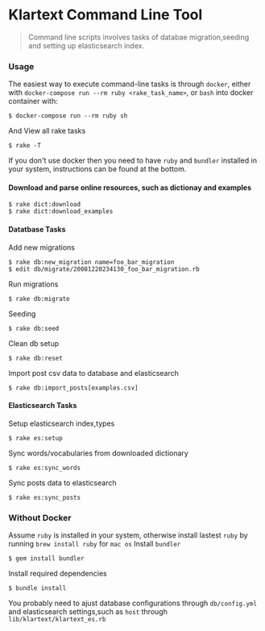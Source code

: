 # Klartext Command Line Tool
> Command line scripts involves tasks of databae migration,seeding and setting up elasticsearch index.

### Usage ###
The easiest way to execute command-line tasks is through `docker`, either with 
`docker-compose run --rm ruby <rake_task_name>`, or `bash` into docker container with:

    $ docker-compose run --rm ruby sh 

And View all rake tasks

    $ rake -T
    
If you don't use docker then you need to have `ruby` and `bundler`
installed in your system, instructions can be found at the bottom.

#### Download and parse online resources, such as dictionay and examples ####

    $ rake dict:download
    $ rake dict:download_examples

#### Datatbase Tasks ####
Add new migrations

    $ rake db:new_migration name=foo_bar_migration
    $ edit db/migrate/20081220234130_foo_bar_migration.rb
Run migrations

    $ rake db:migrate
Seeding

    $ rake db:seed
Clean db setup
    
    $ rake db:reset
Import post csv data to database and elasticsearch

    $ rake db:import_posts[examples.csv]

#### Elasticsearch Tasks ####

Setup elasticsearch index,types

    $ rake es:setup
Sync words/vocabularies from downloaded dictionary

    $ rake es:sync_words
Sync posts data to elasticsearch
    
    $ rake es:sync_posts
    
### Without Docker ###
Assume `ruby` is installed in your system, otherwise install lastest `ruby` by running `brew install ruby` for `mac os`
Install `bundler`
 
    $ gem install bundler
Install required dependencies

    $ bundle install
    
You probably need to ajust database configurations through  `db/config.yml` 
and elasticsearch settings,such as `host` through `lib/klartext/klartext_es.rb`
